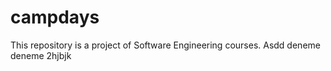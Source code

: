 # campdays

This repository is a project of Software Engineering courses. Asdd deneme deneme 2hjbjk
